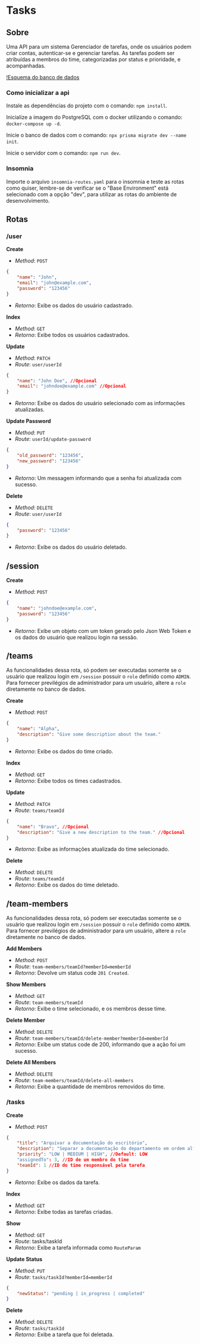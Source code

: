 # Tasks
## Sobre

Uma API para um sistema Gerenciador de tarefas, onde os usuários podem criar contas, autenticar-se e gerenciar tarefas. As tarefas podem ser atribuídas a membros do time, categorizadas por status e prioridade, e acompanhadas.

[!Esquema do banco de dados](api-schema.png)

### Como inicializar a api

Instale as dependências do projeto com o comando: `npm install`.

Inicialize a imagem do PostgreSQL com o docker utilizando o comando: `docker-compose up -d`.

Inicie o banco de dados com o comando: `npx prisma migrate dev --name init`.

Inicie o servidor com o comando: `npm run dev`.

### Insomnia
Importe o arquivo `insomnia-routes.yaml` para o insomnia e teste as rotas como quiser, lembre-se de verificar se o "Base Environment" está selecionado com a opção "dev", para utilizar as rotas do ambiente de desenvolvimento.

## Rotas

### /user
__Create__
* _Method_: `POST`
```json
{
    "name": "John",
    "email": "john@example.com",
    "password": "123456"
}
```
* _Retorno_: Exibe os dados do usuário cadastrado.

__Index__
* _Method_: `GET`
* _Retorno_: Exibe todos os usuários cadastrados.

__Update__
* _Method_: `PATCH`
* _Route_: `user/userId`
```json
{
    "name": "John Doe", //Opcional
    "email": "johndoe@example.com" //Opcional
}
```
* _Retorno_: Exibe os dados do usuário selecionado com as informações atualizadas.

__Update Password__
* _Method_: `PUT`
* _Route_: `userId/update-password`
```json
{
    "old_password": "123456",
    "new_password": "123456"
}
```
* _Retorno_: Um messagem informando que a senha foi atualizada com sucesso.

__Delete__
* _Method_: `DELETE`
* _Route_: `user/userId`
```json
{
    "password": "123456"
}
```
* _Retorno_: Exibe os dados do usuário deletado.

## /session
__Create__
* _Method_: `POST`
```json
{
    "name": "johndoe@example.com",
    "password": "123456"
}
```
* _Retorno_: Exibe um objeto com um token gerado pelo Json Web Token e os dados do usuário que realizou login na sessão.

## /teams
As funcionalidades dessa rota, só podem ser executadas somente se o usuário que realizou login em `/session` possuir o `role` definido como `ADMIN`. Para fornecer previlégios de administrador para um usuário, altere a `role` diretamente no banco de dados.

__Create__
* _Method_: `POST`
```json
{
    "name": "Alpha",
    "description": "Give some description about the team."
}
```
* _Retorno_: Exibe os dados do time criado.

__Index__
* _Method_: `GET`
* _Retorno_: Exibe todos os times cadastrados.

__Update__
* _Method_: `PATCH`
* _Route_: `teams/teamId`
```json
{
    "name": "Bravo", //Opcional
    "description": "Give a new description to the team." //Opcional
}
```
* _Retorno_: Exibe as informações atualizada do time selecionado.

__Delete__
* _Method_: `DELETE`
* _Route_: `teams/teamId`
* _Retorno_: Exibe os dados do time deletado.

## /team-members
As funcionalidades dessa rota, só podem ser executadas somente se o usuário que realizou login em `/session` possuir o `role` definido como `ADMIN`. Para fornecer previlégios de administrador para um usuário, altere a `role` diretamente no banco de dados.

__Add Members__
* _Method_: `POST`
* _Route_: `team-members/teamId?memberId=memberId`
* _Retorno_: Devolve um status code `201 Created`.

__Show Members__
* _Method_: `GET`
* _Route_: `team-members/teamId`
* _Retorno_: Exibe o time selecionado, e os membros desse time.

__Delete Member__
* _Method_: `DELETE`
* _Route_: `team-members/teamId/delete-member?memberId=memberId`
* _Retorno_: Exibe um status code de 200, informando que a ação foi um sucesso.

__Delete All Members__
* _Method_: `DELETE`
* _Route_: `team-members/teamId/delete-all-members`
* _Retorno_: Exibe a quantidade de membros removidos do time.

### /tasks

__Create__
* _Method_: `POST`
```json
{
    "title": "Arquivar a documentação do escritório",
    "description": "Separar a documentação do departamento em ordem alfabética e arquivar.",
    "priority": "LOW | MEDIUM | HIGH", //Default: LOW
    "assignedTo": 3, //ID de um membro do time
    "teamId": 1 //ID do time responsável pela tarefa
}
```
* _Retorno_: Exibe os dados da tarefa.

__Index__
* _Method_: `GET`
* _Retorno_: Exibe todas as tarefas criadas.

__Show__
* _Method_: `GET`
* _Route_: tasks/taskId
* _Retorno_: Exibe a tarefa informada como `RouteParam`

__Update Status__
* _Method_: `PUT`
* _Route_: `tasks/taskId?memberId=memberId`
```json
{
    "newStatus": "pending | in_progress | completed"
}
```

__Delete__
* _Method_: `DELETE`
* _Route_: `tasks/taskId`
* _Retorno_: Exibe a tarefa que foi deletada.